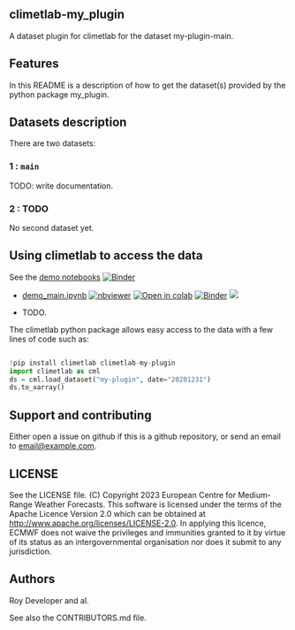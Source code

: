 ## climetlab-my_plugin

A dataset plugin for climetlab for the dataset my-plugin-main.


Features
--------

In this README is a description of how to get the dataset(s) provided by the python package my_plugin.

## Datasets description

There are two datasets: 

### 1 : `main`
TODO: write documentation.


### 2 : TODO
No second dataset yet.


## Using climetlab to access the data

See the [demo notebooks](https://github.com/RoyCaitSith/climetlab-my-plugin/tree/main/notebooks)
[![Binder](https://mybinder.org/badge_logo.svg)](https://mybinder.org/v2/gh/RoyCaitSith/climetlab-my-plugin/main?urlpath=lab)


- [demo_main.ipynb](https://github.com/RoyCaitSith/climetlab-my-plugin/tree/main/notebooks/demo_main.ipynb)
[![nbviewer](https://raw.githubusercontent.com/jupyter/design/master/logos/Badges/nbviewer_badge.svg)](https://nbviewer.jupyter.org/github/RoyCaitSith/climetlab-my-plugin/blob/main/notebooks/demo_main.ipynb) 
[![Open in colab](https://colab.research.google.com/assets/colab-badge.svg)](https://colab.research.google.com/github/RoyCaitSith/climetlab-my-plugin/blob/main/notebooks/demo_main.ipynb) 
[![Binder](https://mybinder.org/badge_logo.svg)](https://mybinder.org/v2/gh/RoyCaitSith/climetlab-my-plugin/main?filepath=notebooks/demo_main.ipynb)
[<img src="https://deepnote.com/buttons/launch-in-deepnote-small.svg">](https://deepnote.com/launch?name=MyProject&url=https://github.com/RoyCaitSith/climetlab-my-plugin/tree/main/notebooks/demo_main.ipynb)


- TODO.


The climetlab python package allows easy access to the data with a few lines of code such as:
``` python

!pip install climetlab climetlab-my-plugin
import climetlab as cml
ds = cml.load_dataset("my-plugin", date="20201231")
ds.to_xarray()
```


Support and contributing
------------------------

Either open a issue on github if this is a github repository, or send an email to email@example.com.

LICENSE
-------

See the LICENSE file.
(C) Copyright 2023 European Centre for Medium-Range Weather Forecasts.
This software is licensed under the terms of the Apache Licence Version 2.0
which can be obtained at http://www.apache.org/licenses/LICENSE-2.0.
In applying this licence, ECMWF does not waive the privileges and immunities
granted to it by virtue of its status as an intergovernmental organisation
nor does it submit to any jurisdiction.

Authors
-------

Roy Developer and al.

See also the CONTRIBUTORS.md file.
